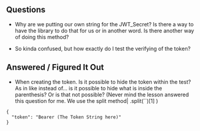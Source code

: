 ## Questions

- Why are we putting our own string for the JWT_Secret? Is there a way to have the library to do that for us or in another word. Is there another way of doing this method?

- So kinda confused, but how exactly do I test the verifying of the token?

## Answered / Figured It Out

- When creating the token. Is it possible to hide the token within the test? As in like instead of... is it possible to hide what is inside the parenthesis? Or is that not possible? (Never mind the lesson answered this question for me. We use the split method| .split(``)[1] )

```
{
  "token": "Bearer (The Token String here)"
}
```
